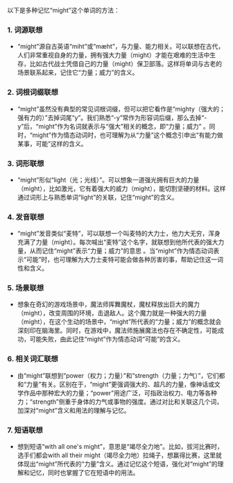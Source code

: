 以下是多种记忆“might”这个单词的方法：

### 1. 词源联想
 - “might”源自古英语“miht”或“mæht”，与力量、能力相关。可以联想在古代，人们非常重视自身的力量，拥有强大力量（might）才能在艰难的生活中生存，比如古代战士凭借自己的力量（might）保卫部落。这样将单词与古老的场景联系起来，记住它“力量；威力”的含义。

### 2. 词根词缀联想
 - “might”虽然没有典型的常见词根词缀，但可以把它看作是“mighty（强大的；强有力的）”去掉词尾“y”。我们熟悉“-y”常作为形容词后缀，那么去掉“-y”后，“might”作为名词就表示与“强大”相关的概念，即“力量；威力” 。同时，“might”作为情态动词时，也可理解为从“力量”这个概念引申出“有能力做某事，可能”这样的含义。

### 3. 词形联想
 - “might”形似“light（光；光线）”。可以想象一道强光拥有巨大的力量（might），比如激光，它有着强大的威力（might），能切割坚硬的材料。这样通过词形上与熟悉单词“light”的关联，记住“might”的含义。

### 4. 发音联想
 - “might”发音类似“麦特”，可以联想一个叫麦特的大力士，他力大无穷，浑身充满了力量（might）。每次喊出“麦特”这个名字，就联想到他所代表的强大力量，从而记住“might”表示“力量；威力”的意思 。当“might”作为情态动词表示“可能”时，也可理解为大力士麦特可能会做各种厉害的事，帮助记住这一词性和含义。

### 5. 场景联想
 - 想象在奇幻的游戏场景中，魔法师挥舞魔杖，魔杖释放出巨大的魔力（might），改变周围的环境，击退敌人。这个魔力就是一种强大的力量（might），在这个生动的场景中，“might”所代表的“力量；威力”的概念就会深刻印在脑海里。同时，在游戏中，魔法师施展魔法也存在不确定性，可能成功，可能失败，由此记住“might”作为情态动词“可能”的含义。

### 6. 相关词汇联想
 - 由“might”联想到“power（权力；力量）”和“strength（力量；力气）”，它们都和“力量”有关。区别在于，“might”更强调强大的、超凡的力量，像神话或文学作品中那种宏大的力量；“power”用途广泛，可指政治权力、电力等各种力；“strength”侧重于身体的力气或事物的强度。通过对比和关联这几个词，加深对“might”含义和用法的理解与记忆。

### 7. 短语联想
 - 想到短语“with all one's might”，意思是“竭尽全力地”。比如，拔河比赛时，选手们都会with all their might（竭尽全力地）拉绳子，想赢得比赛，这里就体现出“might”所代表的“力量”含义。通过记忆这个短语，强化对“might”的理解和记忆，同时也掌握了它在短语中的用法。 